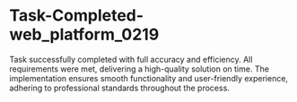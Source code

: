 # Task-Completed-web_platform_0219
Task successfully completed with full accuracy and efficiency. All requirements were met, delivering a high-quality solution on time. The implementation ensures smooth functionality and user-friendly experience, adhering to professional standards throughout the process.
